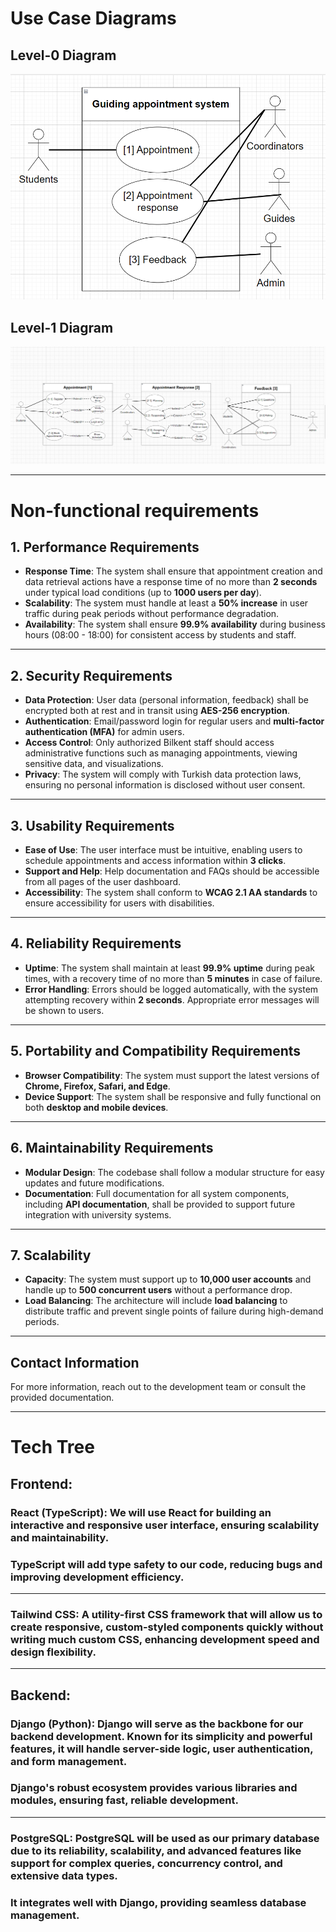 # Use Case Diagrams

## Level-0 Diagram
![Level-0 Diagram](Level-0.PNG)

## Level-1 Diagram
![Level-1 Diagram](Level-1.PNG)

---

# Non-functional requirements

## 1. Performance Requirements

- **Response Time**: The system shall ensure that appointment creation and data retrieval actions have a response time of no more than **2 seconds** under typical load conditions (up to **1000 users per day**).
- **Scalability**: The system must handle at least a **50% increase** in user traffic during peak periods without performance degradation.
- **Availability**: The system shall ensure **99.9% availability** during business hours (08:00 - 18:00) for consistent access by students and staff.

---

## 2. Security Requirements

- **Data Protection**: User data (personal information, feedback) shall be encrypted both at rest and in transit using **AES-256 encryption**.
- **Authentication**: Email/password login for regular users and **multi-factor authentication (MFA)** for admin users.
- **Access Control**: Only authorized Bilkent staff should access administrative functions such as managing appointments, viewing sensitive data, and visualizations.
- **Privacy**: The system will comply with Turkish data protection laws, ensuring no personal information is disclosed without user consent.

---

## 3. Usability Requirements

- **Ease of Use**: The user interface must be intuitive, enabling users to schedule appointments and access information within **3 clicks**.
- **Support and Help**: Help documentation and FAQs should be accessible from all pages of the user dashboard.
- **Accessibility**: The system shall conform to **WCAG 2.1 AA standards** to ensure accessibility for users with disabilities.

---

## 4. Reliability Requirements

- **Uptime**: The system shall maintain at least **99.9% uptime** during peak times, with a recovery time of no more than **5 minutes** in case of failure.
- **Error Handling**: Errors should be logged automatically, with the system attempting recovery within **2 seconds**. Appropriate error messages will be shown to users.

---

## 5. Portability and Compatibility Requirements

- **Browser Compatibility**: The system must support the latest versions of **Chrome, Firefox, Safari, and Edge**.
- **Device Support**: The system shall be responsive and fully functional on both **desktop and mobile devices**.

---

## 6. Maintainability Requirements

- **Modular Design**: The codebase shall follow a modular structure for easy updates and future modifications.
- **Documentation**: Full documentation for all system components, including **API documentation**, shall be provided to support future integration with university systems.

---

## 7. Scalability

- **Capacity**: The system must support up to **10,000 user accounts** and handle up to **500 concurrent users** without a performance drop.
- **Load Balancing**: The architecture will include **load balancing** to distribute traffic and prevent single points of failure during high-demand periods.

---

## Contact Information
For more information, reach out to the development team or consult the provided documentation.

---

# Tech Tree

## Frontend:

### React (TypeScript): We will use React for building an interactive and responsive user interface, ensuring scalability and maintainability. 
### TypeScript will add type safety to our code, reducing bugs and improving development efficiency.
---
### Tailwind CSS: A utility-first CSS framework that will allow us to create responsive, custom-styled components quickly without writing much custom CSS, enhancing development speed and design flexibility.
---
## Backend:

### Django (Python): Django will serve as the backbone for our backend development. Known for its simplicity and powerful features, it will handle server-side logic, user authentication, and form management. 
### Django's robust ecosystem provides various libraries and modules, ensuring fast, reliable development.
---
### PostgreSQL: PostgreSQL will be used as our primary database due to its reliability, scalability, and advanced features like support for complex queries, concurrency control, and extensive data types.
### It integrates well with Django, providing seamless database management.
